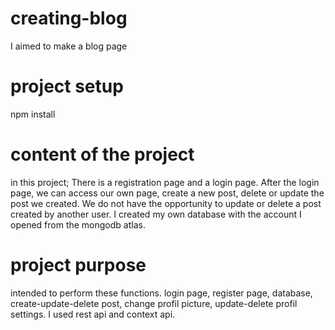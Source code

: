 # creating-blog
I aimed to make a blog page

# project setup

npm install

# content of the project

in this project; There is a registration page and a login page. After the login page, we can access our own page, create a new post, delete or update the post we created. We do not have the opportunity to update or delete a post created by another user. I created my own database with the account I opened from the mongodb atlas.

# project purpose

intended to perform these functions. login page, register page, database, create-update-delete post, change profil picture, update-delete profil settings. I used rest api and context api.
